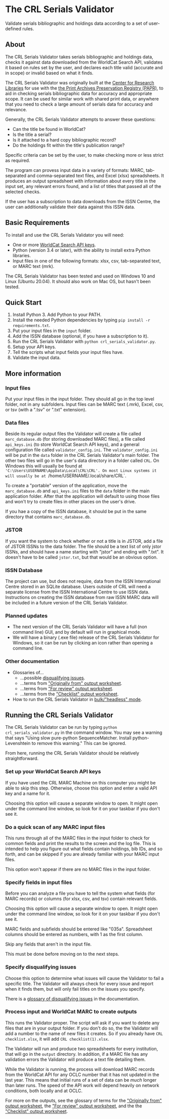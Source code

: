 # The CRL Serials Validator
Validate serials bibliographic and holdings data according to a set of user-defined rules. 

## About

The CRL Serials Validator takes serials bibliographic and holdings data, checks it against data downloaded from the WorldCat Search API, validates it based on rules set by the user, and declares each title valid (accurate and in scope) or invalid based on what it finds.

The CRL Serials Validator was originally built at the [Center for Research Libraries](https://www.crl.edu) for use with the [the Print Archives Preservation Registry (PAPR)](http://papr.crl.edu/), to aid in checking serials bibliographic data for accuracy and appropriate scope. It can be used for similar work with shared print data, or anywhere that you need to check a large amount of serials data for accuracy and relevance.

Generally, the CRL Serials Validator attempts to answer these questions:

* Can the title be found in WorldCat?
* Is the title a serial?
* Is it attached to a hard copy bibliographic record?
* Do the holdings fit within the title's publication range?

Specific criteria can be set by the user, to make checking more or less strict as required.

The program can provess input data in a variety of formats: MARC, tab-separated and comma-separated text files, and Excel (xlsx) spreadsheets. It produces an output spreadsheet with information about every title in the input set, any relevant errors found, and a list of titles that passed all of the selected checks.

If the user has a subscription to data downloads from the ISSN Centre, the user can additionally validate their data against this ISSN data.

## Basic Requirements

To install and use the CRL Serials Validator you will need:

* One or more [WorldCat Search API keys](https://help.oclc.org/Discovery_and_Reference/WorldCat_Discovery/Troubleshooting/How_do_I_request_a_WSKey_for_the_WorldCat_Search_API?sl=en).
* Python (version 3.4 or later), with the ability to install extra Python libraries.
* Input files in one of the following formats: xlsx, csv, tab-separated text, or MARC text (mrk).

The CRL Serials Validator has been tested and used on Windows 10 and Linux (Ubuntu 20.04). It should also work on Mac OS, but hasn't been tested.

## Quick Start

1. Install Python 3. Add Python to your PATH.
2. Install the needed Python dependencies by typing `pip install -r requirements.txt`.
3. Put your input files in the `input` folder.
4. Add the ISSN database (optional, if you have a subscription to it).
5. Run the CRL Serials Validator with `python crl_serials_validator.py`.
6. Setup your API keys.
7. Tell the scripts what input fields your input files have.
8. Validate the input data.

## More information

### Input files

Put your input files in the input folder. They should all go in the top level folder, not in any subfolders. Input files can be MARC text (.mrk), Excel, csv, or tsv (with a ".tsv" or ".txt" extension).

### Data files

Beside its regular output files the Validator will create a file called `marc_database.db` (for storing downloaded MARC files), a file called `api_keys.ini` (to store WorldCat Search API keys), and a general configuration file called `validator_config.ini`. The `validator_config.ini` will be put in the `data` folder in the CRL Serials Validator's main folder. The other two files will go in the user's data directory in a folder called `CRL`. On Windows this will usually be found at `'C:\Users\USERNAME\AppData\Local\CRL\CRL'. On most Linux systems it will usually be at `/home/USERNAME/.local/share/CRL`.

To create a "portable" version of the application, move the `marc_database.db` and `api_keys.ini` files to the `data` folder in the main application folder. After that the application will default to using those files and won't try to create files in other places on the user's drive.

If you hae a copy of the ISSN database, it should be put in the same directory that contains `marc_database.db`.

### JSTOR

If you want the system to check whether or not a title is in JSTOR, add a file of JSTOR ISSNs to the data folder. The file should be a text list of only jstor ISSNs, and should have a name starting with "jstor" and ending with ".txt". It doesn't have to be called `jstor.txt`, but that would be an obvious option.

### ISSN Database

The project can use, but does not require, data from the ISSN International Centre stored in an SQLite database. Users outside of CRL will need a separate license from the ISSN International Centre to use ISSN data. Instructions on creating the ISSN database from raw ISSN MARC data will be included in a future version of the CRL Serials Validator. 

### Planned updates

* The next version of the CRL Serials Validator will have a full (non command line) GUI, and by default will run in graphical mode.
* We will have a binary (.exe file) release of the CRL Serials Validator for Windows, so it can be run by clicking an icon rather than opening a command line.

### Other documentation

* Glossaries of...
    - ...possible [disqualifying issues](https://github.com/Center-for-Research-Libraries/validator/blob/main/docs/disqualifying_issues.md).
    - ...terms from ["Originally from" output worksheet](https://github.com/Center-for-Research-Libraries/validator/blob/main/docs/originally_from.md).
    - ...terms from ["For review" output worksheet](https://github.com/Center-for-Research-Libraries/validator/blob/main/docs/for_review.md).
    - ...terms from the ["Checklist" output worksheet](https://github.com/Center-for-Research-Libraries/validator/blob/main/docs/checklist.md).
* How to run the CRL Serials Validator in [bulk/"headless" mode](https://github.com/Center-for-Research-Libraries/validator/blob/main/docs/bulk_mode.md).

## Running the CRL Serials Validator

The CRL Serials Validator can be run by typing `python crl_serials_validator.py` in the command window. You may see a warning that says "Using slow pure-python SequenceMatcher. Install python-Levenshtein to remove this warning." This can be ignored.

From here, running the CRL Serials Validator should be relatively straightforward.

### Set up your WorldCat Search API keys

If you have used the CRL MARC Machine on this computer you might be able to skip this step. Otherwise, choose this option and enter a valid API key and a name for it.

Choosing this option will cause a separate window to open. It might open under the command line window, so look for it on your taskbar if you don't see it. 

### Do a quick scan of any MARC input files

This runs through all of the MARC files in the input folder to check for common fields and print the results to the screen and the log file. This is intended to help you figure out what fields contain holdings, bib IDs, and so forth, and can be skipped if you are already familiar with your MARC input files.

This option won't appear if there are no MARC files in the input folder.

### Specify fields in input files

Before you can analyze a file you have to tell the system what fields (for MARC records) or columns (for xlsx, csv, and tsv) contain relevant fields.

Choosing this option will cause a separate window to open. It might open under the command line window, so look for it on your taskbar if you don't see it.

MARC fields and subfields should be entered like "035a". Spreadsheet columns should be entered as numbers, with 1 as the first column.

Skip any fields that aren't in the input file.

This must be done before moving on to the next steps.

### Specify disqualifying issues

Choose this option to determine what issues will cause the Validator to fail a specific title. The Validator will always check for every issue and report when it finds them, but will only fail titles on the issues you specify.

There is a [glossary of disqualifying issues](https://github.com/Center-for-Research-Libraries/validator/blob/main/docs/disqualifying_issues.md) in the documentation.

###  Process input and WorldCat MARC to create outputs

This runs the Validator proper. The script will ask if you want to delete any files that are in your output folder. If you don't do so, the the Validator will add a number to the name of new files it creates. So if you already have `CRL checklist.xlsx`, it will add `CRL checklist(1).xlsx`.

The Validator will run and produce two spreadsheets for every institution, that will go in the `output` directory. In addition, if a MARC file has any validation errors the Validator will produce a text file detailing them.

While the Validator is running, the process will download MARC records from the WorldCat API for any OCLC number that it has not updated in the last year. This means that initial runs of a set of data can be *much* longer than later runs. The speed of the API work will depend heavily on network conditions, both locally and at OCLC.

For more on the outputs, see the glossary of terms for the ["Originally from" output worksheet](https://github.com/Center-for-Research-Libraries/validator/blob/main/docs/originally_from.md), the ["For review" output worksheet](https://github.com/Center-for-Research-Libraries/validator/blob/main/docs/for_review.md), and the the ["Checklist" output worksheet](https://github.com/Center-for-Research-Libraries/validator/blob/main/docs/checklist.md).

